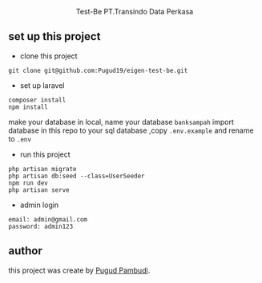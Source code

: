 
<p align="center">
Test-Be PT.Transindo Data Perkasa
</p>

## set up this project
- clone this project
```
git clone git@github.com:Pugud19/eigen-test-be.git
```

- set up laravel
```
composer install
npm install
```

make your database in local, name your database `banksampah`
import database in this repo to your sql database
,copy `.env.example` and rename to `.env` 

- run this project 
```
php artisan migrate
php artisan db:seed --class=UserSeeder
npm run dev
php artisan serve
```

- admin login
```
email: admin@gmail.com
password: admin123
```

## author
this project was create by [Pugud Pambudi](https://www.linkedin.com/in/pugud-pambudi-b30171231/).
